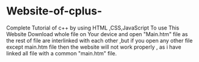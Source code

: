 # Website-of-cplus-
Complete Tutorial of c++ by using HTML ,CSS,JavaScript
To use This Website Download whole file on Your device and open "Main.htm" file 
as the rest of file are interlinked with each other ,but if you open any other file except main.htm file then the website will not work properly ,
as i have linked all file with a common "main.htm" file. 
